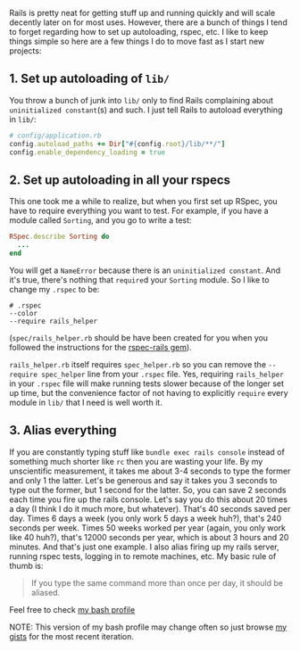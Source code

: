 Rails is pretty neat for getting stuff up and running quickly and will scale decently later on for most uses.
However, there are a bunch of things I tend to forget regarding how to set up autoloading, rspec, etc.
I like to keep things simple so here are a few things I do to move fast as I start new projects:

## 1. Set up autoloading of `lib/`

You throw a bunch of junk into `lib/` only to find Rails complaining about `uninitialized constant`(s) and such.
I just tell Rails to autoload everything in `lib/`:

```ruby
# config/application.rb
config.autoload_paths += Dir["#{config.root}/lib/**/"]
config.enable_dependency_loading = true
```

## 2. Set up autoloading in all your rspecs

This one took me a while to realize, but when you first set up RSpec, you have to require everything you want to test.
For example, if you have a module called `Sorting`, and you go to write a test:

```ruby
RSpec.describe Sorting do
  ...
end
```

You will get a `NameError` because there is an `uninitialized constant`.
And it's true, there's nothing that `require`d your `Sorting` module.
So I like to change my `.rspec` to be:

```
# .rspec
--color
--require rails_helper
```

(`spec/rails_helper.rb` should be have been created for you when you followed the instructions for the [rspec-rails gem](https://github.com/rspec/rspec-rails)).

`rails_helper.rb` itself requires `spec_helper.rb` so you can remove the `--require spec_helper` line from your `.rspec` file.
Yes, requiring `rails_helper` in your `.rspec` file will make running tests slower because of the longer set up time, but
the convenience factor of not having to explicitly `require` every module in `lib/` that I need is well worth it.

## 3. Alias everything

If you are constantly typing stuff like `bundle exec rails console` instead of something much shorter like `rc` then you are wasting your life.
By my unscientific measurement, it takes me about 3-4 seconds to type the former and only 1 the latter. Let's be generous and
say it takes you 3 seconds to type out the former, but 1 second for the latter. So, you can save 2 seconds each time you fire up
the rails console. Let's say you do this about 20 times a day (I think I do it much more, but whatever). That's 40 seconds
saved per day. Times 6 days a week (you only work 5 days a week huh?), that's 240 seconds per week. Times 50 weeks worked per year
(again, you only work like 40 huh?), that's 12000 seconds per year, which is about 3 hours and 20 minutes. And that's just one example.
I also alias firing up my rails server, running rspec tests, logging in to remote machines, etc. My basic rule of thumb is:

> If you type the same command more than once per day, it should be aliased.

Feel free to check [my bash profile](https://gist.github.com/abeland/04529fcc239d1e5308695a97897510cb)

NOTE: This version of my bash profile may change often so just browse [my gists](https://gist.github.com/abeland) for the most recent iteration.
